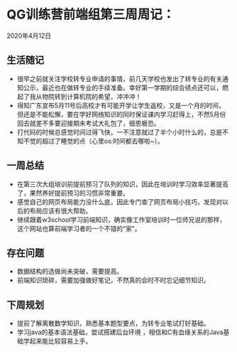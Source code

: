 # QG训练营前端组第三周周记：

2020年4月12日

## 生活随记

- 很早之前就关注学校转专业申请的事情，前几天学校也发出了转专业的有关通知公示，最近也在做转专业的手续准备。幸好第一学期的综合绩点还可以，燃起了我从物院转到计算机院的希望，冲冲冲！
- 得知广东宣布5月11号后高校才有可能开学让学生返校，又是一个月的时间，但还是不能松懈，要在学好网络知识的同时保证课内学习赶得上，不然5月份回去就差不多要迎接期末考试大礼包了，细思极恐。
- 打代码的时候总感觉时间过得飞快，一不注意就过了半个小时什么的，总是不知不觉的超过了睡觉的点（心里os:时间都去哪啦~）。

## 一周总结

- 在第三次大组培训前提前预习了队列的知识，因此在培训时学习效率显著提高了，果然养好提前预习的习惯非常重要。
- 感觉自己的网页布局能力没什么底，因此专门查了网页布局小技巧，发现对以后的布局应该有很大帮助。
- 继续跟着w3school学习前端知识，确实像工作室培训时一位师兄说的那样，这个网站也算前端学习者的一个不错的“家”。

## 存在问题

- 数据结构的选做尚未突破，需要提高。
- 前端知识琐碎，需要加强做好笔记，不然真的会时不时忘记细节知识。

## 下周规划

- 提前了解离散数学知识，熟悉基本题型要点，为转专业笔试打好基础。
-  学习java的基本语法基础，尝试搭建后台环境 ，相信和C有血缘关系的Java基础学起来能比较容易上手。

